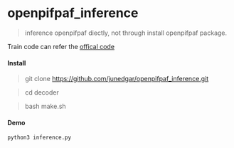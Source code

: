 # openpifpaf_inference
> inference openpifpaf diectly, not through install openpifpaf package. 

Train code can refer the [offical code](https://github.com/vita-epfl/openpifpaf.git)

#### Install
> git clone https://github.com/junedgar/openpifpaf_inference.git

> cd decoder

> bash make.sh

#### Demo
```python
python3 inference.py
```